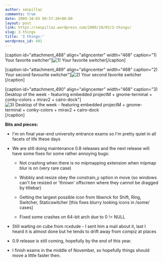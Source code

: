 ```yaml
---
author: smspillaz
comments: true
date: 2009-10-03 09:57:20+00:00
layout: post
link: https://smspillaz.wordpress.com/2009/10/03/3-things/
slug: 3-things
title: '3 things:'
wordpress_id: 491
---
```


[caption id="attachment_488" align="aligncenter" width="468" caption="1) Your favorite switcher"]![1) Your favorite switcher](http://smspillaz.files.wordpress.com/2009/10/cover.png)[/caption]

[caption id="attachment_489" align="aligncenter" width="468" caption="2) Your second favourite switcher"]![2) Your second favorite switcher](http://smspillaz.files.wordpress.com/2009/10/ring.png)[/caption]

[caption id="attachment_490" align="aligncenter" width="468" caption="3) Desktop of the week - featuring embedded projectM + gnome-terminal + conky-colors + mirav2 + cairo-dock"]![3) Desktop of the week - featuring embedded projectM + gnome-terminal + conky-colors + mirav2 + cairo-dock](http://smspillaz.files.wordpress.com/2009/10/desktop.png)[/caption]

**Bits and pieces:**



	
  * I'm on final year-end university entrance exams so I'm pretty quiet in all facets of life these days

	
  * We are still doing maintenance 0.8 releases and the next release will have some fixes for some rather annoying bugs:

	
    * Not crashing when there is no mipmapping extension when mipmap blur is on (very rare case)

	
    * Wobbly and resize obey the constrain_y option in move (so windows can't be resized or 'thrown' offscreen where they cannot be dragged by titlebar)

	
    * Getting the largest possible icon from libwnck for Shift, Ring, Switcher, Staticswitcher [this fixes blurry looking icons in /some/ cases]

	
    * Fixed some crashes on 64-bit arch due to 0 != NULL




	
  * Still waiting on cube from rcxdude - I sent him a mail about it, last I heard it is almost done but he tends to drift away from compiz at places

	
  * 0.9 release is still coming, hopefully by the end of this year.

	
  * I finish exams in the middle of November, so hopefully things should move a little faster then.


